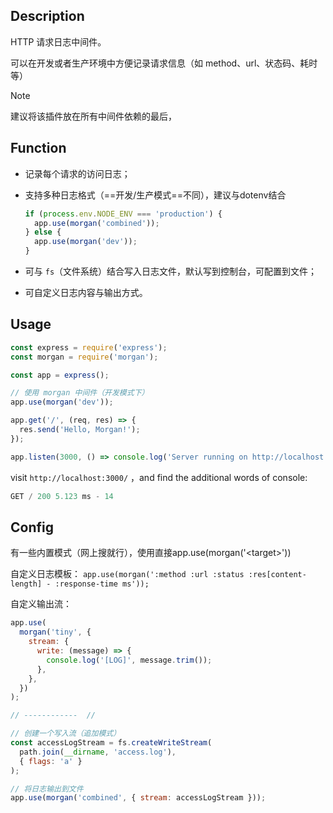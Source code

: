 ## Description

HTTP 请求日志中间件。

可以在开发或者生产环境中方便记录请求信息（如 method、url、状态码、耗时等）

> [!note]
>
> 建议将该插件放在所有中间件依赖的最后，

## Function

- 记录每个请求的访问日志；

- 支持多种日志格式（==开发/生产模式==不同），建议与dotenv结合
  ```js
  if (process.env.NODE_ENV === 'production') {
    app.use(morgan('combined'));
  } else {
    app.use(morgan('dev'));
  }
  ```

  

- 可与 `fs`（文件系统）结合写入日志文件，默认写到控制台，可配置到文件；

- 可自定义日志内容与输出方式。

## Usage

```js
const express = require('express');
const morgan = require('morgan');

const app = express();

// 使用 morgan 中间件（开发模式下）
app.use(morgan('dev'));

app.get('/', (req, res) => {
  res.send('Hello, Morgan!');
});

app.listen(3000, () => console.log('Server running on http://localhost:3000'));

```

visit `http://localhost:3000/` ，and find the additional words of console:

```js
GET / 200 5.123 ms - 14
```

## Config

有一些内置模式（网上搜就行），使用直接app.use(morgan('\<target\>'))

自定义日志模板：
`app.use(morgan(':method :url :status :res[content-length] - :response-time ms'));`

自定义输出流：

```js
app.use(
  morgan('tiny', {
    stream: {
      write: (message) => {
        console.log('[LOG]', message.trim());
      },
    },
  })
);

// ------------  //

// 创建一个写入流（追加模式）
const accessLogStream = fs.createWriteStream(
  path.join(__dirname, 'access.log'),
  { flags: 'a' }
);

// 将日志输出到文件
app.use(morgan('combined', { stream: accessLogStream }));
```

